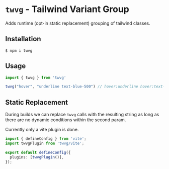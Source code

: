 # `twvg` - Tailwind Variant Group

Adds runtime (opt-in static replacement) grouping of tailwind classes.

## Installation

```
$ npm i twvg
```

## Usage

```ts
import { twvg } from 'twvg'

twvg("hover", "underline text-blue-500") // hover:underline hover:text-blue-500
```

## Static Replacement

During builds we can replace `twvg` calls with the resulting string as long as there are no dynamic conditions within the second param.

Currently only a vite plugin is done.

```ts
import { defineConfig } from 'vite';
import twvgPlugin from 'twvg/vite';

export default defineConfig({
  plugins: [twvgPlugin()],
});
```
